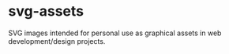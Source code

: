 # svg-assets
SVG images intended for personal use as graphical assets in web development/design projects.
